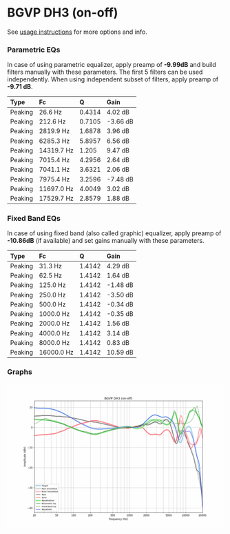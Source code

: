 # BGVP DH3 (on-off)
See [usage instructions](https://github.com/jaakkopasanen/AutoEq#usage) for more options and info.

### Parametric EQs
In case of using parametric equalizer, apply preamp of **-9.99dB** and build filters manually
with these parameters. The first 5 filters can be used independently.
When using independent subset of filters, apply preamp of **-9.71 dB**.

| Type    | Fc         |      Q | Gain     |
|:--------|:-----------|:-------|:---------|
| Peaking | 26.6 Hz    | 0.4314 | 4.02 dB  |
| Peaking | 212.6 Hz   | 0.7105 | -3.66 dB |
| Peaking | 2819.9 Hz  | 1.6878 | 3.96 dB  |
| Peaking | 6285.3 Hz  | 5.8957 | 6.56 dB  |
| Peaking | 14319.7 Hz | 1.205  | 9.47 dB  |
| Peaking | 7015.4 Hz  | 4.2956 | 2.64 dB  |
| Peaking | 7041.1 Hz  | 3.6321 | 2.06 dB  |
| Peaking | 7975.4 Hz  | 3.2596 | -7.48 dB |
| Peaking | 11697.0 Hz | 4.0049 | 3.02 dB  |
| Peaking | 17529.7 Hz | 2.8579 | 1.88 dB  |

### Fixed Band EQs
In case of using fixed band (also called graphic) equalizer, apply preamp of **-10.86dB**
(if available) and set gains manually with these parameters.

| Type    | Fc         |      Q | Gain     |
|:--------|:-----------|:-------|:---------|
| Peaking | 31.3 Hz    | 1.4142 | 4.29 dB  |
| Peaking | 62.5 Hz    | 1.4142 | 1.64 dB  |
| Peaking | 125.0 Hz   | 1.4142 | -1.48 dB |
| Peaking | 250.0 Hz   | 1.4142 | -3.50 dB |
| Peaking | 500.0 Hz   | 1.4142 | -0.34 dB |
| Peaking | 1000.0 Hz  | 1.4142 | -0.35 dB |
| Peaking | 2000.0 Hz  | 1.4142 | 1.56 dB  |
| Peaking | 4000.0 Hz  | 1.4142 | 3.14 dB  |
| Peaking | 8000.0 Hz  | 1.4142 | 0.83 dB  |
| Peaking | 16000.0 Hz | 1.4142 | 10.59 dB |

### Graphs
![](./BGVP%20DH3%20(on-off).png)